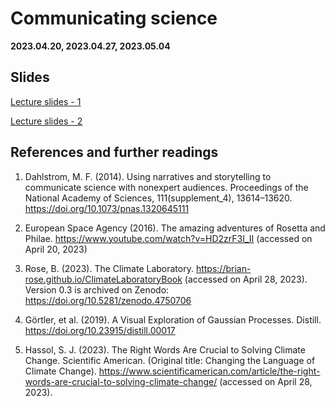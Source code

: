 # Communicating science

**2023.04.20, 2023.04.27, 2023.05.04**

## Slides

[Lecture slides - 1](https://docs.google.com/presentation/d/1TwSgc6WRQjO0s9hf8b9FDxFv_J1AFpQaMM0MdZPgG9w/edit?usp=sharing)

[Lecture slides - 2](https://docs.google.com/presentation/d/1IMRRIP5okYWdbdc2fEKTp7WvFZUqOTJ6xofoolWmQ2w/edit?usp=sharing)

## References and further readings

1. Dahlstrom, M. F. (2014). Using narratives and storytelling to communicate science with nonexpert audiences. Proceedings of the National Academy of Sciences, 111(supplement_4), 13614–13620. https://doi.org/10.1073/pnas.1320645111

2. European Space Agency (2016). The amazing adventures of Rosetta and Philae. https://www.youtube.com/watch?v=HD2zrF3I_II (accessed on April 20, 2023)

3. Rose, B. (2023). The Climate Laboratory. https://brian-rose.github.io/ClimateLaboratoryBook (accessed on April 28, 2023). Version 0.3 is archived on Zenodo: https://doi.org/10.5281/zenodo.4750706

4. Görtler, et al. (2019). A Visual Exploration of Gaussian Processes. Distill. https://doi.org/10.23915/distill.00017

5. Hassol, S. J. (2023). The Right Words Are Crucial to Solving Climate Change. Scientific American. (Original title: Changing the Language of Climate Change). https://www.scientificamerican.com/article/the-right-words-are-crucial-to-solving-climate-change/ (accessed on April 28, 2023).